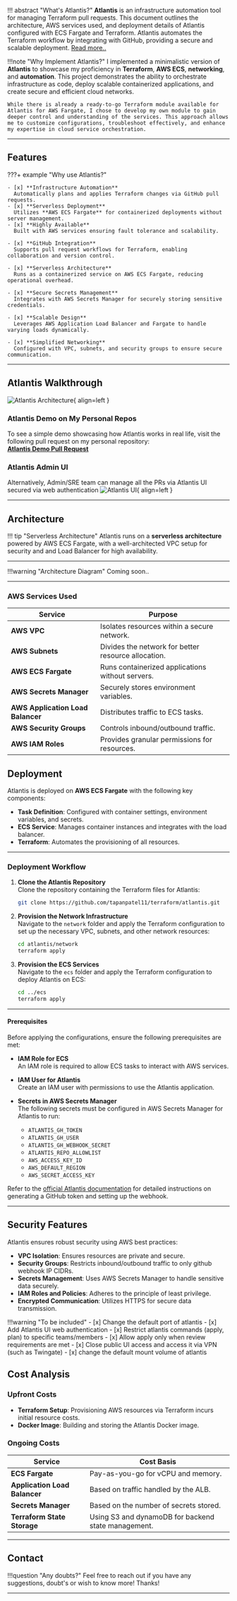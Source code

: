 

!!! abstract "What's Atlantis?"
    **Atlantis** is an infrastructure automation tool for managing Terraform pull requests. This document outlines the architecture, AWS services used, and deployment details of Atlantis configured with ECS Fargate and Terraform.
    Atlantis automates the Terraform workflow by integrating with GitHub, providing a secure and scalable deployment. [Read more..](https://www.runatlantis.io)

!!!note "Why Implement Atlantis?"
    I implemented a minimalistic version of **Atlantis** to showcase my proficiency in **Terraform**, **AWS ECS**, **networking**, and **automation**. This project demonstrates the ability to orchestrate infrastructure as code, deploy scalable containerized applications, and create secure and efficient cloud networks.

    While there is already a ready-to-go Terraform module available for Atlantis for AWS Fargate, I chose to develop my own module to gain deeper control and understanding of the services. This approach allows me to customize configurations, troubleshoot effectively, and enhance my expertise in cloud service orchestration.
     
---

## Features

???+ example "Why use Atlantis?"

    - [x] **Infrastructure Automation**  
      Automatically plans and applies Terraform changes via GitHub pull requests.
    - [x] **Serverless Deployment**  
      Utilizes **AWS ECS Fargate** for containerized deployments without server management.
    - [x] **Highly Available**  
      Built with AWS services ensuring fault tolerance and scalability.

    - [x] **GitHub Integration**  
      Supports pull request workflows for Terraform, enabling collaboration and version control.

    - [x] **Serverless Architecture**  
      Runs as a containerized service on AWS ECS Fargate, reducing operational overhead.

    - [x] **Secure Secrets Management**  
      Integrates with AWS Secrets Manager for securely storing sensitive credentials.

    - [x] **Scalable Design**  
      Leverages AWS Application Load Balancer and Fargate to handle varying loads dynamically.

    - [x] **Simplified Networking**  
      Configured with VPC, subnets, and security groups to ensure secure communication.

---

## Atlantis Walkthrough

![Atlantis Architecture](https://www.runatlantis.io/blog/intro/intro1.gif){ align=left }

### Atlantis Demo on My Personal Repos

To see a simple demo showcasing how Atlantis works in real life, visit the following pull request on my personal repository:  
     [**Atlantis Demo Pull Request**](https://github.com/TapanPatel11/terraform/pull/1)

### Atlantis Admin UI 

Alternatively, Admin/SRE team can manage all the PRs via Atlantis UI secured via web authentication
![Atlantis UI](./assets/atlantis-ui.png){ align=left }

---
## Architecture

!!! tip "Serverless Architecture"
    Atlantis runs on a **serverless architecture** powered by AWS ECS Fargate, with a well-architected VPC setup for security and and Load Balancer for high availability.

---

!!!warning "Architecture Diagram"
    Coming soon..
<!-- ![Atlantis Architecture](https://www.runatlantis.io/blog/intro/intro1.gif){ align=left } -->

---

### **AWS Services Used**

| Service                  | Purpose                                         |
|--------------------------|-------------------------------------------------|
| **AWS VPC**              | Isolates resources within a secure network.    |
| **AWS Subnets**          | Divides the network for better resource allocation. |
| **AWS ECS Fargate**      | Runs containerized applications without servers. |
| **AWS Secrets Manager**  | Securely stores environment variables.         |
| **AWS Application Load Balancer** | Distributes traffic to ECS tasks.         |
| **AWS Security Groups**  | Controls inbound/outbound traffic.             |
| **AWS IAM Roles**        | Provides granular permissions for resources.   |

## Deployment

Atlantis is deployed on **AWS ECS Fargate** with the following key components:

- **Task Definition**: Configured with container settings, environment variables, and secrets.
- **ECS Service**: Manages container instances and integrates with the load balancer.
- **Terraform**: Automates the provisioning of all resources.

---


### Deployment Workflow

1. **Clone the Atlantis Repository**  
   Clone the repository containing the Terraform files for Atlantis:  
   ```bash
   git clone https://github.com/tapanpatel11/terraform/atlantis.git
   ```

2. **Provision the Network Infrastructure**  
   Navigate to the `network` folder and apply the Terraform configuration to set up the necessary VPC, subnets, and other network resources:  
   ```bash
   cd atlantis/network
   terraform apply
   ```

3. **Provision the ECS Services**  
   Navigate to the `ecs` folder and apply the Terraform configuration to deploy Atlantis on ECS:  
   ```bash
   cd ../ecs
   terraform apply
   ```

---

#### Prerequisites  

Before applying the configurations, ensure the following prerequisites are met:  

- **IAM Role for ECS**  
  An IAM role is required to allow ECS tasks to interact with AWS services.  

- **IAM User for Atlantis**  
  Create an IAM user with permissions to use the Atlantis application.  

- **Secrets in AWS Secrets Manager**  
  The following secrets must be configured in AWS Secrets Manager for Atlantis to run:  

  - `ATLANTIS_GH_TOKEN`
  - `ATLANTIS_GH_USER`
  - `ATLANTIS_GH_WEBHOOK_SECRET`
  - `ATLANTIS_REPO_ALLOWLIST`
  - `AWS_ACCESS_KEY_ID`
  - `AWS_DEFAULT_REGION`
  - `AWS_SECRET_ACCESS_KEY`

Refer to the [official Atlantis documentation](https://www.runatlantis.io) for detailed instructions on generating a GitHub token and setting up the webhook.


---


## Security Features

Atlantis ensures robust security using AWS best practices:

- **VPC Isolation**: Ensures resources are private and secure.
- **Security Groups**: Restricts inbound/outbound traffic to only github webhook IP CIDRs.
- **Secrets Management**: Uses AWS Secrets Manager to handle sensitive data securely.
- **IAM Roles and Policies**: Adheres to the principle of least privilege.
- **Encrypted Communication**: Utilizes HTTPS for secure data transmission.

!!!warning "To be included"
    - [x] Change the default port of atlantis
    - [x] Add Atlantis UI web authentication
    - [x] Restrict atlantis commands (apply, plan) to specific teams/members
    - [x] Allow apply only when review requirements are met
    - [x] Close public UI access and access it via VPN (such as Twingate)
    - [x] change the default mount volume of atlantis

## Cost Analysis

### Upfront Costs
- **Terraform Setup**: Provisioning AWS resources via Terraform incurs initial resource costs.
- **Docker Image**: Building and storing the Atlantis Docker image.

### Ongoing Costs
| Service                  | Cost Basis                                      |
|--------------------------|-------------------------------------------------|
| **ECS Fargate**          | Pay-as-you-go for vCPU and memory.              |
| **Application Load Balancer** | Based on traffic handled by the ALB.           |
| **Secrets Manager**      | Based on the number of secrets stored.          |
| **Terraform State Storage** | Using S3 and dynamoDB for backend state management.          |


---


## **Contact**

!!!question "Any doubts?"
    Feel free to reach out if you have any suggestions, doubt's or wish to know more! Thanks!

---
